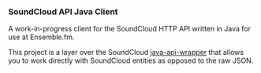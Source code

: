 ### SoundCloud API Java Client
A work-in-progress client for the SoundCloud HTTP API written in Java for use at Ensemble.fm.

This project is a layer over the SoundCloud [java-api-wrapper](https://github.com/soundcloud/java-api-wrapper) that allows you to work directly with SoundCloud entities as opposed to the raw JSON.
